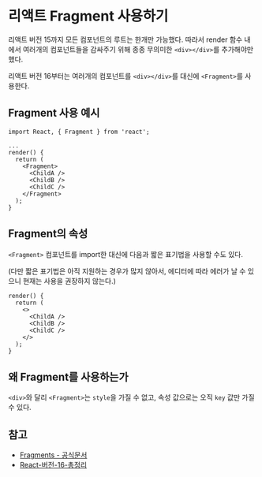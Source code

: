 # 리액트 Fragment 사용하기

리액트 버전 15까지 모든 컴포넌트의 루트는 한개만 가능했다. 따라서 render 함수 내에서 여러개의 컴포넌트들을 감싸주기 위해 종종 무의미한 `<div></div>`를 추가해야만 했다.

리액트 버전 16부터는 여러개의 컴포넌트를 `<div></div>`를 대신에 `<Fragment>`를 사용한다. 

## Fragment 사용 예시
```
import React, { Fragment } from 'react';

...
render() {
  return (
    <Fragment>
      <ChildA />
      <ChildB />
      <ChildC />
    </Fragment>
  );
}
```

## Fragment의 속성

`<Fragment>` 컴포넌트를 import한 대신에 다음과 짧은 표기법을 사용할 수도 있다. 

(다만 짧은 표기법은 아직 지원하는 경우가 많지 않아서, 에디터에 따라 에러가 날 수 있으니 현재는 사용을 권장하지 않는다.)

```
render() {
  return (
    <>
      <ChildA />
      <ChildB />
      <ChildC />
    </>
  );
}
```
## 왜 Fragment를 사용하는가

`<div>`와 달리 `<Fragment>`는 `style`을 가질 수 없고, 속성 값으로는 오직 `key` 값만 가질 수 있다. 

## 참고

- [Fragments - 공식문서](https://ko.reactjs.org/docs/fragments.html)
- [React-버전-16-총정리](https://www.vobour.com/%EB%A6%AC%EC%95%A1%ED%8A%B8-react-%EB%B2%84%EC%A0%84-16-%EC%B4%9D%EC%A0%95%EB%A6%AC)